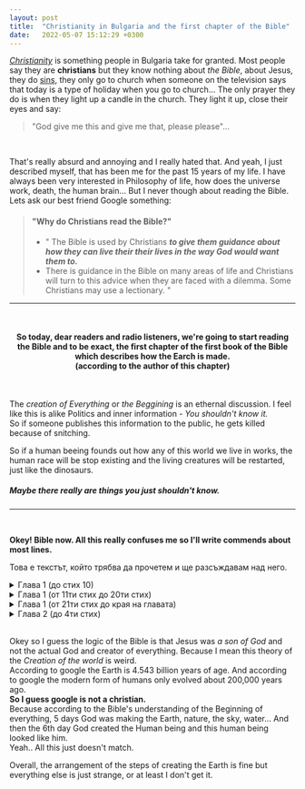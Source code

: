 ```yaml
---
layout: post
title:  "Christianity in Bulgaria and the first chapter of the Bible"
date:   2022-05-07 15:12:29 +0300
---
```


[_Christianity_](https://www.britannica.com/topic/Christianity) is something people in Bulgaria take for granted. Most people say they are __christians__ but they know nothing about _the Bible_, about Jesus, they do [sins](https://en.wikipedia.org/wiki/Sin), they only go to church when someone on the television says that today is a type of holiday when you go to church...
The only prayer they do is when they light up a candle in the church. They light it up, close their eyes and say:  
>"God give me this and give me that, please please"...    

<br>

That's really absurd  and annoying and I really hated that. And yeah, I just described myself, that has been me for the past 15 years of my life. I have always been very interested in Philosophy of life, how does the universe work, death, the human brain... But I never though about reading the Bible.  
Lets ask our best friend Google something:  

> #### "Why do Christians read the Bible?"
> - " The Bible is used by Christians ___to give them guidance about how they can live their their lives in the way God would want them to.___  
> - There is guidance in the Bible on many areas of life and Christians will turn to this advice when they are faced with a dilemma. Some Christians may use a lectionary. "   

---

<br>


<h4>
<center>
So today, dear readers and radio listeners, we're going to start reading the Bible and to be exact, the first chapter of the first book of the Bible which describes how the Earch is made.  <br>
(according to the author of this chapter)  
</center>  
</h4>

<br>

The *creation of Everything* or *the Beggining* is an ethernal discussion. I feel like this is alike Politics and inner information - *You shouldn't know it.*  
So if someone publishes this information to the public, he gets killed because of snitching.  

So if a human beeing founds out how any of this world we live in works, the human race will be stop existing and the living creatures will be restarted, just like the dinosaurs.   
##### Maybe there really are things you just shouldn't know.  


---

<br>

__Okey! Bible now. All this really confuses me so I'll write commends about most lines.__  

Това е текстът, който трябва да прочетем и ще разсъждавам над него.

<details>
  <summary>
    Глава 1 (до стих 10)
  </summary>
  
1. В начало Бог създаде небето и земята.  
<br>
  2. А земята беше пуста и неустроена; и тъмнина покриваше бездната; и Божият Дух се носеше над водата.  
<br>
  3. И Бог каза: Да бъде светлина. И стана светлина.
  <br>
  4. И Бог видя, че светлината беше добро; и Бог раздели светлината от тъмнината.
<br>
  5. И Бог нарече светлината Ден, а тъмнината нарече Нощ. И стана вечер, и стана утро, ден първи.
<br>
  6. И Бог каза: Да бъде простор посред водите, който да раздели вода от вода.
<br>
  7. И Бог направи простора; и раздели водата, която беше под простора, от водата, която беше над простора; и стана така.  
<br>
  8. И Бог нарече простора Небе. И стана вечер, и стана утро, ден втори.
<br>
  9. И Бог каза: Да се събере на едно място водата, която е под небето, та да се яви сушата; и стана така.
<br>10. И Бог нарече сушата Земя, а събраната вода нарече Морета; и Бог видя, че беше добро.
</details>

<details>
<summary>
Глава 1 (от 11ти стих до 20ти стих)
</summary>

11. И Бог каза: Да произрасти земята крехка трева, трева семеносна и плодоносно дърво, което да ражда плод, според вида си, чието семе да е в него на земята; и стана така.
  <br>
12. Земята произрасти крехка трева, трева която да дава семе, според вида си, и дърво, което да ражда плод, според вида си, чието семе е в него; и Бог видя, че беше добро.
<br>
  13. И стана вечер, и стана утро, ден трети.
14. И Бог каза: Да има светила на небесния простор, за да разделят деня от нощта; нека служат за знаци и за показване времената, дните и годините;
<br>
  15. и да бъдат за светила на небесния простор, за да осветляват земята; и стана така.
<br>
  16. Бог създаде двете големи светила: по-голямото светило, за да владее деня, а по-малкото светило, за да владее нощта; създаде и звездите.
<br>
  17. И Бог ги постави на небесния простор, за да осветляват земята,
<br>
  18. да владеят деня и нощта, и да разделят светлината от тъмнината; и Бог видя, че беше добро.
<br>
  19. И стана вечер, и стана утро, ден четвърти.
<br>
  20. И Бог каза: Да произведе водата изобилно множества одушевени влечуги, и птици да хвърчат над земята по небесния простор.
</details>

<details>
<summary>
Глава 1 (от 21ти стих до края на главата)
</summary>

21. И Бог създаде големите морски чудовища и всяко одушевено същество, което се движи, които водата произведе изобилно, според видовете им, и всяка крилата птица според вида й; и Бог видя, че беше добро.
<br>
  22. И благослови ги Бог, казвайки: Плодете се, размножавайте се и напълнете водите в моретата; нека се размножават и птиците по земята.
<br>
  23. И стана вечер, и стана утро, ден пети.
  <br>
24. И Бог каза: Да произведе земята одушевени животни, според видовете им: добитък, влечуги и земни зверове, според видовете им; и стана така.
<br>
25. Бог създаде земните зверове според видовете им, добитъка - според видовете му, и всичко което пълзи по земята, според видовете му; и Бог видя, че беше добро.
26. И Бог каза: Да създадем човека по Нашия образ, по Наше подобие; и нека владее над морските риби, над небесните птици, над добитъка, над цялата земя и над всяко животно, което пълзи по земята.
  <br>
27. И Бог създаде човека по Своя образ; по Божия образ го създаде; мъж и жена ги създаде.

  <br>28. И Бог ги благослови. И рече им Бог: Плодете се и се размножавайте, напълнете земята и обладайте я, и владейте над морските риби, над въздушните птици и над всяко живо същество, което се движи по земята.
<br>
  29. И Бог рече: Вижте, давам ви всяка семеносна трева, която е по лицето на цялата земя и всяко дърво, което има в себе си плод на семеносно дърво; те ще ви бъдат за храна.<br>
30. А на всичките земни зверове, на всичките въздушни птици, и на всичко, което пълзи по земята, в което има живот, давам, всяка зелена трева за храна; и стана така.
<br>
31. И Бог видя всичко, което създаде; и, ето, беше твърде добро. И стана вечер, и стана утро, ден шести.
<br>
</details>

<details>
<summary>
Глава 2 (до 4ти стих)
</summary>

1. Така се свършиха небето и земята и цялото тяхно войнство.  
<br>
2. И на седмия ден, като свърши Бог делата, които беше създал, на седмия ден си почина от всичките дела, които беше създал.  
<br>
3. И благослови Бог седмия ден и го освети, защото в него си почина от всичките си дела, от всичко, което Бог беше създал и сътворил.  
  <br>
4. Това е произходът на небето и на земята при сътворението им във времето, когато Господ Бог създаде земя и небе.  
<br>
</details>  

<br>

Okey so I guess the logic of the Bible is that Jesus was _a son of God_ and not the actual God and creator of everything. Because I mean this theory of the _Creation of the world_ is weird.  
According to google the Earth is 4.543 billion years of age. And according to google the modern form of humans only evolved about 200,000 years ago.  
__So I guess google is not a christian.__  
Because according to the Bible's understanding of the Beginning of everything, 5 days God was making the Earth, nature, the sky, water... And then the 6th day God created the Human being and this human being looked like him.  
Yeah.. All this just doesn't match.  

Overall, the arrangement of the steps of creating the Earth is fine but everything else is just strange, or at least I don't get it.
